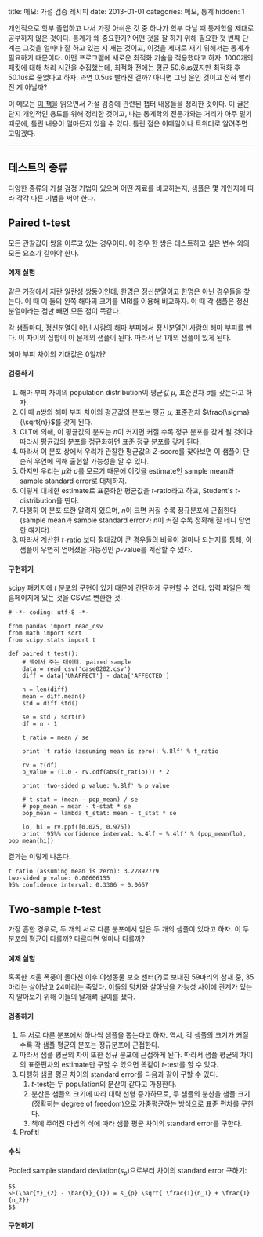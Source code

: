 title: 메모: 가설 검증 레시피
date: 2013-01-01
categories: 메모, 통계
hidden: 1

개인적으로 학부 졸업하고 나서 가장 아쉬운 것 중 하나가 학부 다닐 때 통계학을 제대로 공부하지 않은 것이다. 통계가 왜 중요한가? 어떤 것을 잘 하기 위해 필요한 첫 번째 단계는 그것을 얼마나 잘 하고 있는 지 재는 것이고, 이것을 제대로 재기 위해서는 통계가 필요하기 때문이다. 어떤 프로그램에 새로운 최적화 기술을 적용했다고 하자. 1000개의 패킷에 대해 처리 시간을 수집했는데, 최적화 전에는 평균 50.6us였지만 최적화 후 50.1us로 줄었다고 하자. 과연 0.5us 빨라진 걸까? 아니면 그냥 운인 것이고 전혀 빨라진 게 아닐까?

이 메모는 [이 책](http://www.proaxis.com/~panorama/home.htm)을 읽으면서 가설 검증에 관련된 챕터 내용들을 정리한 것이다. 이 글은 단지 개인적인 용도를 위해 정리한 것이고, 나는 통계학의 전문가와는 거리가 아주 멀기 때문에, 틀린 내용이 얼마든지 있을 수 있다. 틀린 점은 이메일이나 트위터로 알려주면 고맙겠다.

<!-- PREVIEW_END -->

----

## 테스트의 종류

다양한 종류의 가설 검정 기법이 있으며 어떤 자료를 비교하는지, 샘플은 몇 개인지에 따라 각각 다른 기법을 써야 한다.

## Paired t-test

모든 관찰값이 쌍을 이루고 있는 경우이다. 이 경우 한 쌍은 테스트하고 싶은 변수 외의 모든 요소가 같아야 한다. 

#### 예제 실험

같은 가정에서 자란 일란성 쌍둥이인데, 한명은 정신분열이고 한명은 아닌 경우들을 찾는다. 이 때 이 둘의 왼쪽 해마의 크기를 MRI를 이용해 비교하자. 이 때 각 샘플은 정신분열이라는 점만 빼면 모든 점이 똑같다.

각 샘플마다, 정신분열이 아닌 사람의 해마 부피에서 정신분열인 사람의 해마 부피를 뺀다. 이 차이의 집합이 이 문제의 샘플이 된다. 따라서 단 1개의 샘플이 있게 된다. 

해마 부피 차이의 기대값은 0일까?

#### 검증하기

1. 해마 부피 차이의 population distribution이 평균값 $\mu$, 표준편차 $\sigma$를 갖는다고 하자. 
1. 이 때 $n$쌍의 해마 부피 차이의 평균값의 분포는 평균 $\mu$, 표준편차 $\frac{\sigma}{\sqrt{n}}$를 갖게 된다. 
1. CLT에 의해, 이 평균값의 분포는 $n$이 커지면 커질 수록 정규 분포를 갖게 될 것이다. 따라서 평균값의 분포를 정규화하면 표준 정규 분포를 갖게 된다.
1. 따라서 이 분포 상에서 우리가 관찰한 평균값의 $Z$-score를 찾아보면 이 샘플이 단순히 우연에 의해 출현할 가능성을 알 수 있다.
1. 하지만 우리는 $\mu$와 $\sigma$를 모르기 때문에 이것을 estimate인 sample mean과 sample standard error로 대체하자.
1. 이렇게 대체한 estimate로 표준화한 평균값을 $t$-ratio라고 하고, Student's $t$-distribution을 띤다.
1. 다행히 이 분포 또한 알려져 있으며, $n$이 크면 커질 수록 정규분포에 근접한다 (sample mean과 sample standard error가 $n$이 커질 수록 정확해 질 테니 당연한 얘기다).
1. 따라서 계산한 $t$-ratio 보다 절대값이 큰 경우들의 비율이 얼마나 되는지를 통해, 이 샘플이 우연히 얻어졌을 가능성인 $p$-value를 계산할 수 있다.

#### 구현하기

scipy 패키지에 $t$ 분포의 구현이 있기 때문에 간단하게 구현할 수 있다. 입력 파일은 책 홈페이지에 있는 것을 CSV로 변환한 것.

    # -*- coding: utf-8 -*-

    from pandas import read_csv
    from math import sqrt
    from scipy.stats import t

    def paired_t_test():
        # 책에서 주는 데이터. paired sample
        data = read_csv('case0202.csv')
        diff = data['UNAFFECT'] - data['AFFECTED']

        n = len(diff)
        mean = diff.mean()
        std = diff.std()

        se = std / sqrt(n)
        df = n - 1

        t_ratio = mean / se

        print 't ratio (assuming mean is zero): %.8lf' % t_ratio

        rv = t(df)
        p_value = (1.0 - rv.cdf(abs(t_ratio))) * 2

        print 'two-sided p value: %.8lf' % p_value

        # t-stat = (mean - pop_mean) / se
        # pop_mean = mean - t-stat * se
        pop_mean = lambda t_stat: mean - t_stat * se

        lo, hi = rv.ppf([0.025, 0.975])
        print '95%% confidence interval: %.4lf ~ %.4lf' % (pop_mean(lo), pop_mean(hi))

결과는 이렇게 나온다.

	t ratio (assuming mean is zero): 3.22892779
	two-sided p value: 0.00606155
	95% confidence interval: 0.3306 ~ 0.0667

## Two-sample $t$-test

가장 흔한 경우로, 두 개의 서로 다른 분포에서 얻은 두 개의 샘플이 있다고 하자. 이 두 분포의 평균이 다를까? 다르다면 얼마나 다를까?

#### 예제 실험

혹독한 겨울 폭풍이 몰아친 이후 야생동물 보호 센터(?)로 보내진 59마리의 참새 중, 35마리는 살아남고 24마리는 죽었다. 이들의 덩치와 살아남을 가능성 사이에 관계가 있는지 알아보기 위해 이들의 날개뼈 길이를 쟀다.

#### 검증하기

1. 두 서로 다른 분포에서 하나씩 샘플을 뽑는다고 하자. 역시, 각 샘플의 크기가 커질수록 각 샘플 평균의 분포는 정규분포에 근접한다.
1. 따라서 샘플 평균의 차이 또한 정규 분포에 근접하게 된다. 따라서 샘플 평균의 차이의 표준편차의 estimate만 구할 수 있으면 똑같이 $t$-test를 할 수 있다.
1. 다행히 샘플 평균 차이의 standard error를 다음과 같이 구할 수 있다. 
	1. $t$-test는 두 population의 분산이 같다고 가정한다. 
	1. 분산은 샘플의 크기에 따라 대략 선형 증가하므로, 두 샘플의 분산을 샘플 크기(정확히는 degree of freedom)으로 가중평균하는 방식으로 표준 편차를 구한다.
	1. 책에 주어진 마법의 식에 따라 샘플 평균 차이의 standard error를 구한다.
1. Profit!

#### 수식

Pooled sample standard deviation($s_p$)으로부터 차이의 standard error 구하기:

    $$
    SE(\bar{Y}_{2} - \bar{Y}_{1}) = s_{p} \sqrt{ \frac{1}{n_1} + \frac{1}{n_2}}
    $$

#### 구현하기
